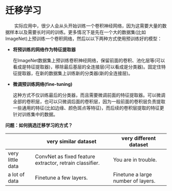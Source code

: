 # 迁移学习

　　实际应用中，很少人会从头开始训练一个卷积神经网络，因为这需要大量的数据样本以及需要长时间的训练。更多情况下是先在一个大的数据集(比如ImageNet)上预训练一个卷积网络，然后以以下两种方式使用预训练好的模型：

- **将预训练的网络作为特征提取器**

  在ImageNet数据集上预训练卷积神经网络，保留前面的卷积、池化层等(可以看成是特征提取器)，移除最后基层的全连接层(可以看成是分类器)。固定住特征提取器，在新的数据集上训练新的分类器(新的全连接层)。

- **微调预训练网络(fine-tuning)**

  这种方式不仅训练最后的分类器，而且需要微调前面的特征提取器。可以微调全部的卷积层，也可以只微调后面的卷积层，因为一般前面的卷积层负责提取一些通用的特征(比如边缘、颜色斑点等特征)，而后续的卷积层提取的特征更针对训练集中的数据。

**问题：如何挑选迁移学习的方式？**

| 　     　　     | very similar dataset |very different dataset |
| -------------- | -------------------- | --------------------- |
|very little data| ConvNet as fixed feature extractor, retrain classifier. | You are in trouble. |
| a lot of data  | Finetune a few layers. | Finetune a large number of layers. |

